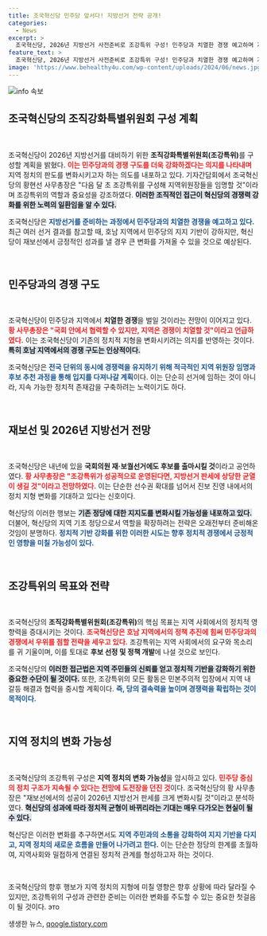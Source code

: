 ```yaml
---
title: 조국혁신당 민주당 앞서다! 지방선거 전략 공개!
categories:
  - News
excerpt: >
  조국혁신당, 2026년 지방선거 사전준비로 조강특위 구성! 민주당과 치열한 경쟁 예고하며 지역 기반 다지기에 나선다. 혁신당의 재보선 성공이 지방선거 판세를 뒤흔들 이변을 만들어낼 수 있을까? 클릭하고 확인해보세요!
feature_text: >
  조국혁신당, 2026년 지방선거 사전준비로 조강특위 구성! 민주당과 치열한 경쟁 예고하며 지역 기반 다지기에 나선다. 혁신당의 재보선 성공이 지방선거 판세를 뒤흔들 이변을 만들어낼 수 있을까? 클릭하고 확인해보세요!
image: 'https://www.behealthy4u.com/wp-content/uploads/2024/06/news.jpg'
---
```


<p><img src="https://www.behealthy4u.com/wp-content/uploads/2024/06/news.jpg" alt="info 속보" /></p>

<h2 data-ke-size="size26">조국혁신당의 조직강화특별위원회 구성 계획</h2>

<p data-ke-size="size16">&nbsp;</p>

<p>조국혁신당이 2026년 지방선거를 대비하기 위한 <b>조직강화특별위원회(조강특위)</b>를 구성할 계획을 밝혔다. <b><span style="color: #ee2323;">이는 민주당과의 경쟁 구도를 더욱 강화하겠다는 의지를 나타내며</span></b> 지역 정치의 판도를 변화시키고자 하는 의도를 내포하고 있다. 기자간담회에서 조국혁신당의 황현선 사무총장은 "다음 달 초 조강특위를 구성해 지역위원장들을 임명할 것"이라며 조강특위의 역할과 중요성을 강조하였다. <b><span style="background-color: #21538527;">이러한 조직적인 접근이 혁신당의 경쟁력 강화를 위한 노력의 일환임을 알 수 있다.</span></b> </p>

<p>조국혁신당은 <b><span style="color: #1a5490;">지방선거를 준비하는 과정에서 민주당과의 치열한 경쟁을 예고하고 있다.</span></b> 최근 여러 선거 결과를 참고할 때, 호남 지역에서 민주당의 지지 기반이 강하지만, 혁신당이 재보선에서 긍정적인 성과를 낼 경우 큰 변화를 가져올 수 있을 것으로 예상된다.</p>

<p data-ke-size="size16">&nbsp;</p>

<h2 data-ke-size="size26">민주당과의 경쟁 구도</h2>

<p data-ke-size="size16">&nbsp;</p>

<p>조국혁신당이 민주당과 지역에서 <b>치열한 경쟁</b>을 벌일 것이라는 전망이 이어지고 있다. <b><span style="color: #ee2323;">황 사무총장은 "국회 안에서 협력할 수 있지만, 지역은 경쟁이 치열할 것"이라고 언급하였다.</span></b> 이는 조국혁신당이 기존의 정치적 지형을 변화시키려는 의지를 반영하는 것이다. <b><span style="background-color: #21538527;">특히 호남 지역에서의 경쟁 구도는 인상적이다.</span></b></p>

<p>조국혁신당은 <b><span style="color: #1a5490;">전국 단위의 동시에 경쟁력을 유지하기 위해 적극적인 지역 위원장 임명과 후보 추천 과정을 통해 입지를 다져나갈 계획</span></b>이다. 이는 단순히 선거에 임하는 것이 아니라, 지속 가능한 정치적 존재감을 구축하려는 노력이기도 하다.</p>

<p data-ke-size="size16">&nbsp;</p>

<h2 data-ke-size="size26">재보선 및 2026년 지방선거 전망</h2>

<p data-ke-size="size16">&nbsp;</p>

<p>조국혁신당은 내년에 있을 <b>국회의원 재·보궐선거에도 후보를 출마시킬 것</b>이라고 공언하였다. <b><span style="color: #ee2323;">황 사무총장은 "조강특위가 성공적으로 운영된다면, 지방선거 판세에 상당한 균열이 생길 것"이라고 전망하였다.</span></b> 이는 단순한 선수권 확대를 넘어서 진보 진영 내에서의 정치 지형 변화를 기대하고 있다는 신호이다.</p>

<p>혁신당의 이러한 행보는 <b><span style="background-color: #21538527;">기존 정당에 대한 지지도를 변화시킬 가능성을 내포하고 있다.</span></b> 더불어, 혁신당의 지역 기초 정당으로서 역할을 확장하려는 전략은 오래전부터 준비해온 것임이 분명하다. <b><span style="color: #1a5490;">정치적 기반 강화를 위한 이러한 시도는 향후 정치적 경쟁에서 긍정적인 영향을 미칠 가능성이 있다.</span></b></p>

<p data-ke-size="size16">&nbsp;</p>

<h2 data-ke-size="size26">조강특위의 목표와 전략</h2>

<p data-ke-size="size16">&nbsp;</p>

<p>조국혁신당의 <b>조직강화특별위원회(조강특위)</b>의 핵심 목표는 지역 사회에서의 정치적 영향력을 증대시키는 것이다. <b><span style="color: #ee2323;">조국혁신당은 호남 지역에서의 정책 추진에 힘써 민주당과의 경쟁에서 우위를 점할 전략을 세우고 있다.</span></b> 조강특위는 지역 사회에서의 요구와 목소리를 귀 기울이며, 이를 토대로 <b>후보 선정 및 정책 개발</b>에 나설 것으로 보인다.</p>

<p>조국혁신당의 <b><span style="background-color: #21538527;">이러한 접근법은 지역 주민들의 신뢰를 얻고 정치적 기반을 강화하기 위한 중요한 수단이 될 것이다.</span></b> 또한, 조강특위의 모든 활동은 민본주의적 입장에서 지역 내 갈등 해결과 협력을 중시할 계획이다. <b><span style="color: #1a5490;">즉, 당의 결속력을 높이며 경쟁력을 확립하는 것이 목적이다.</span></b></p>

<p data-ke-size="size16">&nbsp;</p>

<h2 data-ke-size="size26">지역 정치의 변화 가능성</h2>

<p data-ke-size="size16">&nbsp;</p>

<p>조국혁신당의 조강특위 구성은 <b>지역 정치의 변화 가능성</b>을 암시하고 있다. <b><span style="color: #ee2323;">민주당 중심의 정치 구조가 지속될 수 있다는 전망에 도전장을 던진 것</span></b>이다. 조국혁신당의 황 사무총장은 "재보선에서의 성공이 2026년 지방선거 판세를 크게 변화시킬 것"이라고 분석하였다. <b><span style="background-color: #21538527;">혁신당의 성과에 따라 정치적 균형이 바뀌리라는 기대는 매우 다가오는 현실이 될 수 있다.</span></b></p>

<p>혁신당은 이러한 변화를 추구하면서도 <b><span style="color: #1a5490;">지역 주민과의 소통을 강화하여 지지 기반을 다지고, 지역 정치의 새로운 흐름을 만들어 나가려고 한다.</span></b> 이는 단순한 정당의 한계를 초월하여, 지역사회와 밀접하게 연결된 정치적 관계를 형성하고자 하는 것이다.</p>

<p data-ke-size="size16">&nbsp;</p>

<p>조국혁신당의 향후 행보가 지역 정치의 지형에 미칠 영향은 향후 상황에 따라 달라질 수 있지만, 조강특위의 구성과 관련한 준비는 이러한 변화를 주도할 수 있는 중요한 첫걸음이 될 것이다. это</p>
생생한 뉴스, <a href="https://qoogle.tistory.com" rel="dofollow">qoogle.tistory.com</a>


